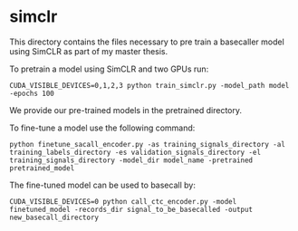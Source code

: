 # simclr

This directory contains the files necessary to pre train a basecaller model using SimCLR as part of my master thesis. 

To pretrain a model using SimCLR and two GPUs run:

```
CUDA_VISIBLE_DEVICES=0,1,2,3 python train_simclr.py -model_path model -epochs 100
```
We provide our pre-trained models in the pretrained directory.


To fine-tune a model use the following command:

```
python finetune_sacall_encoder.py -as training_signals_directory -al training_labels_directory -es validation_signals_directory -el training_signals_directory -model_dir model_name -pretrained pretrained_model

```

The fine-tuned model can be used to basecall by:

```
CUDA_VISIBLE_DEVICES=0 python call_ctc_encoder.py -model finetuned_model -records_dir signal_to_be_basecalled -output new_basecall_directory
